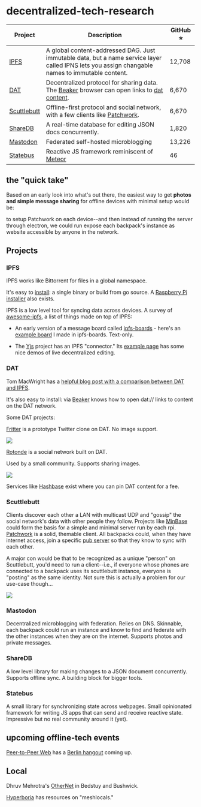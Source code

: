 # decentralized-tech-research

| Project | Description | GitHub ⭐ |
| --- | --- | --- |
| [IPFS](https://ipfs.io/) | A global content-addressed DAG. Just immutable data, but a name service layer called IPNS lets you assign changable names to immutable content. | 12,708 |
| [DAT](https://datproject.org/) | Decentralized protocol for sharing data. The [Beaker](https://beakerbrowser.com/) browser can open links to [dat content](dat://beakerbrowser.com/docs/apis/dat.html). | 6,670 |
| [Scuttlebutt]() | Offline-first protocol and social network, with a few clients like [Patchwork](https://github.com/ssbc/patchwork). | 6,670 |
| [ShareDB](https://github.com/share/sharedb) | A real-time database for editing JSON docs concurrently. | 1,820 |
| [Mastodon](https://joinmastodon.org/) | Federated self-hosted microblogging | 13,226 |
| [Statebus](https://github.com/invisible-college/statebus) | Reactive JS framework reminiscent of [Meteor](https://www.meteor.com/) | 46 |

## the "quick take"

Based on an early look into what's out there, the easiest way to get **photos and simple message sharing** for offline devices with minimal setup would be:

to setup Patchwork on each device--and then instead of running the server through electron, we could run expose each backpack's instance as website accessible by anyone in the network.

## Projects

### IPFS

IPFS works like Bittorrent for files in a global namespace.

It's easy to [install](https://ipfs.io/docs/install/): a single binary or build from go source. A [Raspberry Pi installer](https://github.com/claudiobizzotto/ipfs-rpi) also exists.

IPFS is a low level tool for syncing data across devices. A survey of [awesome-ipfs](https://github.com/ipfs/awesome-ipfs), a list of things made on top of IPFS:

 * An early version of a message board called [ipfs-boards](https://github.com/fazo96/ipfs-boards) - here's an [example board](https://ipfs.io/ipfs/QmYT9EzvQY8zwtxQxUhPcphSGR4XtTRkT4MnXmQKPFamQ7/#/b/QmVfCR9XnqkiAa7BBR74WYKAzH9CdgbWYF5jdgVLjmfsXx/test-board-1) I made in ipfs-boards. Text-only. 

 * The [Yjs](http://y-js.org/) project has an IPFS "connector." Its [example page](http://y-js.org/#!/examples) has some nice demos of live decentralized editing.

### DAT

Tom MacWright has a [helpful blog post with a comparison between DAT and IPFS](https://macwright.org/2017/08/09/decentralize-ipfs.html).

It's also easy to install: via [Beaker](https://beakerbrowser.com/) knows how to open dat:// links to content on the DAT network.

Some DAT projects:

[Fritter](dat://fritter.hashbase.io) is a prototype Twitter clone on DAT. No image support.

![](https://i.imgur.com/jupjifV.png)

[Rotonde](https://louis.center/p2p-social-networking/) is a social network built on DAT.

Used by a small community. Supports sharing images.

![](https://louis.center/p2p-social-networking/library.png)

Services like [Hashbase](https://hashbase.io/pricing) exist where you can pin DAT content for a fee.

### Scuttlebutt

Clients discover each other a LAN with multicast UDP and "gossip" the social network's data with other people they follow. Projects like [MinBase](https://github.com/evbogue/minbase) could form the basis for a simple and minimal server run by each rpi. [Patchwork](https://github.com/ssbc/patchwork) is a solid, themable client. All backpacks could, when they have internet access, join a specific [pub server](https://github.com/ssbc/scuttlebot/wiki/Pub-Servers) so that they know to sync with each other.

A major con would be that to be recognized as a unique "person" on Scuttlebutt, you'd need to run a client--i.e., if everyone whose phones are connected to a backpack uses its scuttlebutt instance, everyone is "posting" as the same identity. Not sure this is actually a problem for our use-case though...

![](https://github.com/ssbc/patchwork/raw/master/screenshot.jpg)

### Mastodon

Decentralized microblogging with federation. Relies on DNS. Skinnable, each backpack could run an instance and know to find and federate with the other instances when they are on the internet. Supports photos and private messages.

### ShareDB

A low level library for making changes to a JSON document concurrently. Supports offline sync. A building block for bigger tools.

### Statebus

A small library for synchronizing state across webpages. Small opinionated framework for writing JS apps that can send and receive reactive state. Impressive but no real community around it (yet).

## upcoming offline-tech events

[Peer-to-Peer Web](https://peer-to-peer-web.com/) has a [Berlin hangout](https://peer-to-peer-web.com/berlin/2018-05-05) coming up.

## Local

Dhruv Mehrotra's [OtherNet](http://othernet.xyz) in Bedstuy and Bushwick.

[Hyperboria](https://docs.meshwith.me/) has resources on "meshlocals."
